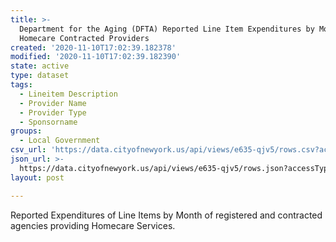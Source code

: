 ```yaml
---
title: >-
  Department for the Aging (DFTA) Reported Line Item Expenditures by Month of
  Homecare Contracted Providers
created: '2020-11-10T17:02:39.182378'
modified: '2020-11-10T17:02:39.182390'
state: active
type: dataset
tags:
  - Lineitem Description
  - Provider Name
  - Provider Type
  - Sponsorname
groups:
  - Local Government
csv_url: 'https://data.cityofnewyork.us/api/views/e635-qjv5/rows.csv?accessType=DOWNLOAD'
json_url: >-
  https://data.cityofnewyork.us/api/views/e635-qjv5/rows.json?accessType=DOWNLOAD
layout: post

---
```

Reported Expenditures of Line Items by Month of registered and contracted agencies providing Homecare Services.
